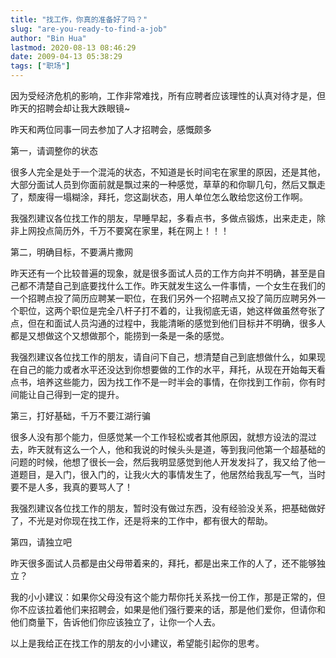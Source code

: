 ```yaml
---
title: "找工作，你真的准备好了吗？"
slug: "are-you-ready-to-find-a-job"
author: "Bin Hua"
lastmod: 2020-08-13 08:46:29
date: 2009-04-13 05:38:29
tags: ["职场"]
---
```


因为受经济危机的影响，工作非常难找，所有应聘者应该理性的认真对待才是，但昨天的招聘会却让我大跌眼镜~

昨天和两位同事一同去参加了人才招聘会，感慨颇多

第一，请调整你的状态

很多人完全是处于一个混沌的状态，不知道是长时间宅在家里的原因，还是其他，大部分面试人员到你面前就是飘过来的一种感觉，草草的和你聊几句，然后又飘走了，颓废得一塌糊涂，拜托，您这副状态，用人单位怎么敢给您这份工作啊。

我强烈建议各位找工作的朋友，早睡早起，多看点书，多做点锻炼，出来走走，除非上网投点简历外，千万不要窝在家里，耗在网上！！！

第二，明确目标，不要满片撒网

昨天还有一个比较普遍的现象，就是很多面试人员的工作方向并不明确，甚至是自己都不清楚自己到底要找什么工作。昨天就发生这么一件事情，一个女生在我们的一个招聘点投了简历应聘某一职位，在我们另外一个招聘点又投了简历应聘另外一个职位，这两个职位是完全八杆子打不着的，让我彻底无语，她这样做虽然夸张了点，但在和面试人员沟通的过程中，我能清晰的感觉到他们目标并不明确，很多人都是又想做这个又想做那个，能捞到一条是一条的感觉。

我强烈建议各位找工作的朋友，请自问下自己，想清楚自己到底想做什么，如果现在自己的能力或者水平还没达到你想要做的工作的水平，拜托，从现在开始每天看点书，培养这些能力，因为找工作不是一时半会的事情，在你找到工作前，你有时间能让自己得到一定的提升。

第三，打好基础，千万不要江湖行骗

很多人没有那个能力，但感觉某一个工作轻松或者其他原因，就想方设法的混过去，昨天就有这么一个人，他和我说的时候头头是道，等到我问他第一个超基础的问题的时候，他想了很长一会，然后我明显感觉到他人开发发抖了，我又给了他一道题目，是入门，很入门的，让我火大的事情发生了，他居然给我乱写一气，当时要不是人多，我真的要骂人了！

我强烈建议各位找工作的朋友，暂时没有做过东西，没有经验没关系，把基础做好了，不光是对你现在找工作，还是将来的工作中，都有很大的帮助。

第四，请独立吧

昨天很多面试人员都是由父母带着来的，拜托，都是出来工作的人了，还不能够独立？

我的小小建议：如果你父母没有这个能力帮你托关系找一份工作，那是正常的，但你不应该拉着他们来招聘会，如果是他们强行要来的话，那是他们爱你，但请你和他们商量下，告诉他们你应该独立了，让你一个人去。

以上是我给正在找工作的朋友的小小建议，希望能引起你的思考。